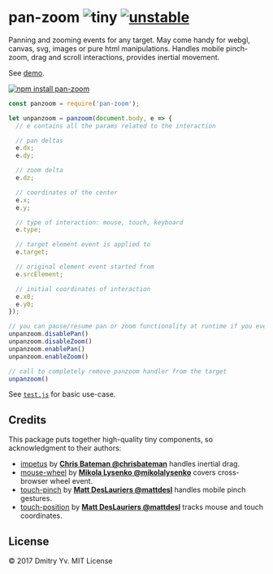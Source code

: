 # pan-zoom ![tiny](https://img.shields.io/badge/gzipped-4.8kb-brightgreen.svg) [![unstable](http://badges.github.io/stability-badges/dist/unstable.svg)](http://github.com/badges/stability-badges)

Panning and zooming events for any target. May come handy for webgl, canvas, svg, images or pure html manipulations. Handles mobile pinch-zoom, drag and scroll interactions, provides inertial movement.

See [demo](https://dy.github.io/plot-grid).

[![npm install pan-zoom](https://nodei.co/npm/pan-zoom.png?mini=true)](https://npmjs.org/package/pan-zoom/)

```js
const panzoom = require('pan-zoom');

let unpanzoom = panzoom(document.body, e => {
  // e contains all the params related to the interaction

  // pan deltas
  e.dx;
  e.dy;

  // zoom delta
  e.dz;

  // coordinates of the center
  e.x;
  e.y;

  // type of interaction: mouse, touch, keyboard
  e.type;

  // target element event is applied to
  e.target;

  // original element event started from
  e.srcElement;

  // initial coordinates of interaction
  e.x0;
  e.y0;
});

// you can pause/resume pan or zoom functionality at runtime if you ever need.
unpanzoom.disablePan()
unpanzoom.disableZoom()
unpanzoom.enablePan()
unpanzoom.enableZoom()

// call to completely remove panzoom handler from the target
unpanzoom()
```

See [`test.js`](https://github.com/dy/pan-zoom/blob/master/test.js) for basic use-case.


## Credits

This package puts together high-quality tiny components, so acknowledgment to their authors:

* [impetus](http://npmjs.org/package/impetus) by **[Chris Bateman @chrisbateman](https://github.com/chrisbateman)** handles inertial drag.
* [mouse-wheel](https://github.com/mikolalysenko/mouse-wheel) by **[Mikola Lysenko @mikolalysenko](https://github.com/mikolalysenko/mouse-wheel)** covers cross-browser wheel event.</del>
* [touch-pinch](https://www.npmjs.com/package/touch-pinch) by **[Matt DesLauriers @mattdesl](https://github.com/mattdesl)** handles mobile pinch gestures.
* [touch-position](https://www.npmjs.com/package/touch-position) by **[Matt DesLauriers @mattdesl](https://github.com/mattdesl)** tracks mouse and touch coordinates.

## License

© 2017 Dmitry Yv. MIT License
